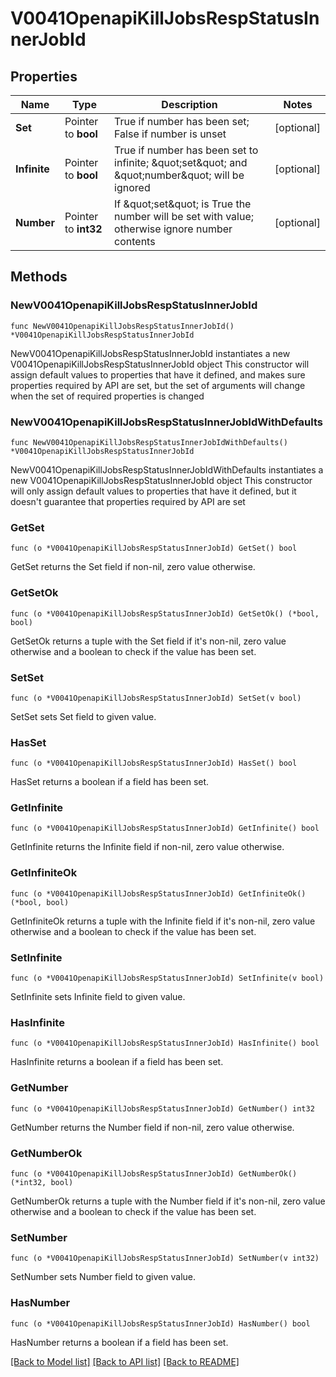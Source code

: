 # V0041OpenapiKillJobsRespStatusInnerJobId

## Properties

Name | Type | Description | Notes
------------ | ------------- | ------------- | -------------
**Set** | Pointer to **bool** | True if number has been set; False if number is unset | [optional] 
**Infinite** | Pointer to **bool** | True if number has been set to infinite; \&quot;set\&quot; and \&quot;number\&quot; will be ignored | [optional] 
**Number** | Pointer to **int32** | If \&quot;set\&quot; is True the number will be set with value; otherwise ignore number contents | [optional] 

## Methods

### NewV0041OpenapiKillJobsRespStatusInnerJobId

`func NewV0041OpenapiKillJobsRespStatusInnerJobId() *V0041OpenapiKillJobsRespStatusInnerJobId`

NewV0041OpenapiKillJobsRespStatusInnerJobId instantiates a new V0041OpenapiKillJobsRespStatusInnerJobId object
This constructor will assign default values to properties that have it defined,
and makes sure properties required by API are set, but the set of arguments
will change when the set of required properties is changed

### NewV0041OpenapiKillJobsRespStatusInnerJobIdWithDefaults

`func NewV0041OpenapiKillJobsRespStatusInnerJobIdWithDefaults() *V0041OpenapiKillJobsRespStatusInnerJobId`

NewV0041OpenapiKillJobsRespStatusInnerJobIdWithDefaults instantiates a new V0041OpenapiKillJobsRespStatusInnerJobId object
This constructor will only assign default values to properties that have it defined,
but it doesn't guarantee that properties required by API are set

### GetSet

`func (o *V0041OpenapiKillJobsRespStatusInnerJobId) GetSet() bool`

GetSet returns the Set field if non-nil, zero value otherwise.

### GetSetOk

`func (o *V0041OpenapiKillJobsRespStatusInnerJobId) GetSetOk() (*bool, bool)`

GetSetOk returns a tuple with the Set field if it's non-nil, zero value otherwise
and a boolean to check if the value has been set.

### SetSet

`func (o *V0041OpenapiKillJobsRespStatusInnerJobId) SetSet(v bool)`

SetSet sets Set field to given value.

### HasSet

`func (o *V0041OpenapiKillJobsRespStatusInnerJobId) HasSet() bool`

HasSet returns a boolean if a field has been set.

### GetInfinite

`func (o *V0041OpenapiKillJobsRespStatusInnerJobId) GetInfinite() bool`

GetInfinite returns the Infinite field if non-nil, zero value otherwise.

### GetInfiniteOk

`func (o *V0041OpenapiKillJobsRespStatusInnerJobId) GetInfiniteOk() (*bool, bool)`

GetInfiniteOk returns a tuple with the Infinite field if it's non-nil, zero value otherwise
and a boolean to check if the value has been set.

### SetInfinite

`func (o *V0041OpenapiKillJobsRespStatusInnerJobId) SetInfinite(v bool)`

SetInfinite sets Infinite field to given value.

### HasInfinite

`func (o *V0041OpenapiKillJobsRespStatusInnerJobId) HasInfinite() bool`

HasInfinite returns a boolean if a field has been set.

### GetNumber

`func (o *V0041OpenapiKillJobsRespStatusInnerJobId) GetNumber() int32`

GetNumber returns the Number field if non-nil, zero value otherwise.

### GetNumberOk

`func (o *V0041OpenapiKillJobsRespStatusInnerJobId) GetNumberOk() (*int32, bool)`

GetNumberOk returns a tuple with the Number field if it's non-nil, zero value otherwise
and a boolean to check if the value has been set.

### SetNumber

`func (o *V0041OpenapiKillJobsRespStatusInnerJobId) SetNumber(v int32)`

SetNumber sets Number field to given value.

### HasNumber

`func (o *V0041OpenapiKillJobsRespStatusInnerJobId) HasNumber() bool`

HasNumber returns a boolean if a field has been set.


[[Back to Model list]](../README.md#documentation-for-models) [[Back to API list]](../README.md#documentation-for-api-endpoints) [[Back to README]](../README.md)



